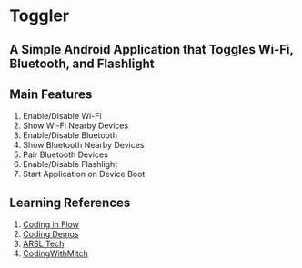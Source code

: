 # Toggler
## A Simple Android Application that Toggles Wi-Fi, Bluetooth, and Flashlight

## Main Features
1. Enable/Disable Wi-Fi
2. Show Wi-Fi Nearby Devices
2. Enable/Disable Bluetooth
3. Show Bluetooth Nearby Devices
4. Pair Bluetooth Devices
5. Enable/Disable Flashlight
6. Start Application on Device Boot

## Learning References
1. [Coding in Flow](https://www.youtube.com/c/CodinginFlow)
2. [Coding Demos](https://www.youtube.com/c/CodingDemos)
3. [ARSL Tech](https://www.youtube.com/c/ARSLTech)
4. [CodingWithMitch](https://www.youtube.com/c/CodingWithMitch)
